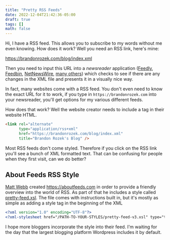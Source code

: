 ```yaml
---
title: "Pretty RSS Feeds"
date: 2022-12-04T21:42:36-05:00
draft: true
tags: []
math: false
---
```


Hi, I have a RSS feed. This allows you to subscribe to my words without me even knowing. How does it work? Well you need an RSS link, here's mine:

https://brandonrozek.com/blog/index.xml

Then you need to input this URL into a *newsreader* application ([Feedly](https://feedly.com/), [Feedbin](https://feedbin.com), [NetNewsWire](https://netnewswire.com/), [many others](https://en.wikipedia.org/wiki/Comparison_of_feed_aggregators)) which checks to see if there are any changes in the XML file and presents it in a visually nice way.

In fact, many websites come with a RSS feed. You don't even need to know the exact URL for it to work, if you type in `https://brandonrozek.com` into your newsreader, you'll get options for my various different feeds.

How does that work? Well the website creator needs to include a tag in their website HTML.

```html
<link rel="alternate" 
      type="application/rss+xml" 
      href="https://brandonrozek.com/blog/index.xml" 
      title="Brandon Rozek's Blog" />
```

Most RSS feeds don't come styled. Therefore if you click on the RSS link you'll see a bunch of XML formatted text. That can be confusing for people when they first visit, can we do better?

## About Feeds RSS Style

[Matt Webb](https://interconnected.org/) created https://aboutfeeds.com in order to provide a friendly overview into the world of RSS. As part of that he includes a style called [pretty-feed.xsl](https://github.com/genmon/aboutfeeds/blob/main/tools/pretty-feed-v3.xsl). The file comes with instructions built in, but it's mostly as simple as adding a style tag in the beginning of the XML

```xml
<?xml version="1.0" encoding="UTF-8"?>
<?xml-stylesheet href="/PATH-TO-YOUR-STYLES/pretty-feed-v3.xsl" type="text/xsl"?>
```

I hope more bloggers incorporate the style into their feed. I'm waiting for the day that the largest blogging platform Wordpress includes it by default.
